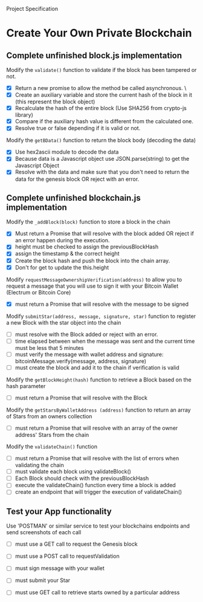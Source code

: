 Project Specification

# Create Your Own Private Blockchain

## Complete unfinished block.js implementation

Modify the `validate()` function to validate if the block has been tampered or not.
	
- [x] Return a new promise to allow the method be called asynchronous. \
- [x] Create an auxiliary variable and store the current hash of the block in it (this represent the block object)
- [x] Recalculate the hash of the entire block (Use SHA256 from crypto-js library)
- [x] Compare if the auxiliary hash value is different from the calculated one.
- [x] Resolve true or false depending if it is valid or not.

Modify the `getBData()` function to return the block body (decoding the data)
	
- [x] Use hex2ascii module to decode the data
- [x] Because data is a Javascript object use JSON.parse(string) to get the Javascript Object
- [x] Resolve with the data and make sure that you don't need to return the data for the genesis block OR reject with an error.

## Complete unfinished blockchain.js implementation

Modify the `_addBlock(block)` function to store a block in the chain
	
- [x] Must return a Promise that will resolve with the block added OR reject if an error happen during the execution.
- [x] height must be checked to assign the previousBlockHash
- [x] assign the timestamp & the correct height
- [x] Create the block hash and push the block into the chain array.
- [x] Don't for get to update the this.height

Modify `requestMessageOwnershipVerification(address)` to allow you to request a message that you will use to sign it with your Bitcoin Wallet (Electrum or Bitcoin Core)

- [x] must return a Promise that will resolve with the message to be signed

Modify `submitStar(address, message, signature, star)` function to register a new Block with the star object into the chain
	
- [ ] must resolve with the Block added or reject with an error.
- [ ] time elapsed between when the message was sent and the current time must be less that 5 minutes
- [ ] must verify the message with wallet address and signature: bitcoinMessage.verify(message, address, signature)
- [ ] must create the block and add it to the chain if verification is valid

Modify the `getBlockHeight(hash)` function to retrieve a Block based on the hash parameter

- [ ] must return a Promise that will resolve with the Block

Modify the `getStarsByWalletAddress (address)` function to return an array of Stars from an owners collection

- [ ] must return a Promise that will resolve with an array of the owner address' Stars from the chain

Modify the `validateChain()` function

- [ ] must return a Promise that will resolve with the list of errors when validating the chain
- [ ] must validate each block using validateBlock()
- [ ] Each Block should check with the previousBlockHash
- [ ] execute the validateChain() function every time a block is added
- [ ] create an endpoint that will trigger the execution of validateChain()

## Test your App functionality

Use 'POSTMAN' or similar service to test your blockchains endpoints and send screenshots of each call

- [ ] must use a GET call to request the Genesis block
- [ ] must use a POST call to requestValidation
- [ ] must sign message with your wallet
- [ ] must submit your Star
- [ ] must use GET call to retrieve starts owned by a particular address

